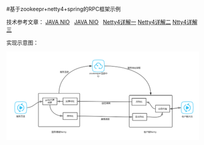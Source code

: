 #基于zookeepr+netty4+spring的RPC框架示例

技术参考文章：
   [JAVA NIO](http://blog.csdn.net/suifeng3051/article/details/48160753)
   [JAVA NIO](http://blog.csdn.net/suifeng3051/article/details/48441629)
   [Netty4详解一](http://blog.csdn.net/suifeng3051/article/details/23348587)
   [Netty4详解二](http://blog.csdn.net/suifeng3051/article/details/25238243)
   [Ntty4详解三](http://blog.csdn.net/suifeng3051/article/details/28861883)


实现示意图：

![avatar](https://github.com/BeautifulHao/spring-rpc-self/blob/master/mind.png)
